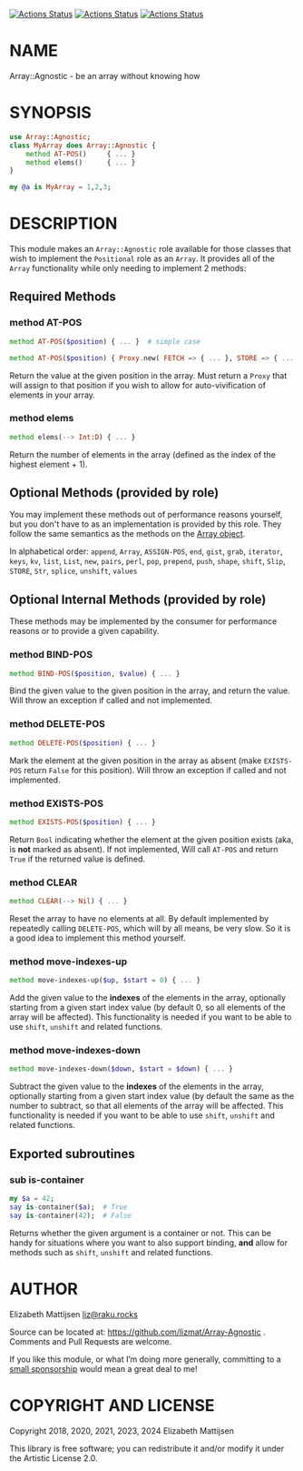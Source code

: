 [![Actions Status](https://github.com/lizmat/Array-Agnostic/actions/workflows/linux.yml/badge.svg)](https://github.com/lizmat/Array-Agnostic/actions) [![Actions Status](https://github.com/lizmat/Array-Agnostic/actions/workflows/macos.yml/badge.svg)](https://github.com/lizmat/Array-Agnostic/actions) [![Actions Status](https://github.com/lizmat/Array-Agnostic/actions/workflows/windows.yml/badge.svg)](https://github.com/lizmat/Array-Agnostic/actions)

NAME
====

Array::Agnostic - be an array without knowing how

SYNOPSIS
========

```raku
use Array::Agnostic;
class MyArray does Array::Agnostic {
    method AT-POS()     { ... }
    method elems()      { ... }
}

my @a is MyArray = 1,2,3;
```

DESCRIPTION
===========

This module makes an `Array::Agnostic` role available for those classes that wish to implement the `Positional` role as an `Array`. It provides all of the `Array` functionality while only needing to implement 2 methods:

Required Methods
----------------

### method AT-POS

```raku
method AT-POS($position) { ... }  # simple case

method AT-POS($position) { Proxy.new( FETCH => { ... }, STORE => { ... } }
```

Return the value at the given position in the array. Must return a `Proxy` that will assign to that position if you wish to allow for auto-vivification of elements in your array.

### method elems

```raku
method elems(--> Int:D) { ... }
```

Return the number of elements in the array (defined as the index of the highest element + 1).

Optional Methods (provided by role)
-----------------------------------

You may implement these methods out of performance reasons yourself, but you don't have to as an implementation is provided by this role. They follow the same semantics as the methods on the [Array object](https://docs.perl6.org/type/Array).

In alphabetical order: `append`, `Array`, `ASSIGN-POS`, `end`, `gist`, `grab`, `iterator`, `keys`, `kv`, `list`, `List`, `new`, `pairs`, `perl`, `pop`, `prepend`, `push`, `shape`, `shift`, `Slip`, `STORE`, `Str`, `splice`, `unshift`, `values`

Optional Internal Methods (provided by role)
--------------------------------------------

These methods may be implemented by the consumer for performance reasons or to provide a given capability.

### method BIND-POS

```raku
method BIND-POS($position, $value) { ... }
```

Bind the given value to the given position in the array, and return the value. Will throw an exception if called and not implemented.

### method DELETE-POS

```raku
method DELETE-POS($position) { ... }
```

Mark the element at the given position in the array as absent (make `EXISTS-POS` return `False` for this position). Will throw an exception if called and not implemented.

### method EXISTS-POS

```raku
method EXISTS-POS($position) { ... }
```

Return `Bool` indicating whether the element at the given position exists (aka, is **not** marked as absent). If not implemented, Will call `AT-POS` and return `True` if the returned value is defined.

### method CLEAR

```raku
method CLEAR(--> Nil) { ... }
```

Reset the array to have no elements at all. By default implemented by repeatedly calling `DELETE-POS`, which will by all means, be very slow. So it is a good idea to implement this method yourself.

### method move-indexes-up

```raku
method move-indexes-up($up, $start = 0) { ... }
```

Add the given value to the **indexes** of the elements in the array, optionally starting from a given start index value (by default 0, so all elements of the array will be affected). This functionality is needed if you want to be able to use `shift`, `unshift` and related functions.

### method move-indexes-down

```raku
method move-indexes-down($down, $start = $down) { ... }
```

Subtract the given value to the **indexes** of the elements in the array, optionally starting from a given start index value (by default the same as the number to subtract, so that all elements of the array will be affected. This functionality is needed if you want to be able to use `shift`, `unshift` and related functions.

Exported subroutines
--------------------

### sub is-container

```raku
my $a = 42;
say is-container($a);  # True
say is-container(42);  # False
```

Returns whether the given argument is a container or not. This can be handy for situations where you want to also support binding, **and** allow for methods such as `shift`, `unshift` and related functions.

AUTHOR
======

Elizabeth Mattijsen <liz@raku.rocks>

Source can be located at: https://github.com/lizmat/Array-Agnostic . Comments and Pull Requests are welcome.

If you like this module, or what I’m doing more generally, committing to a [small sponsorship](https://github.com/sponsors/lizmat/) would mean a great deal to me!

COPYRIGHT AND LICENSE
=====================

Copyright 2018, 2020, 2021, 2023, 2024 Elizabeth Mattijsen

This library is free software; you can redistribute it and/or modify it under the Artistic License 2.0.

